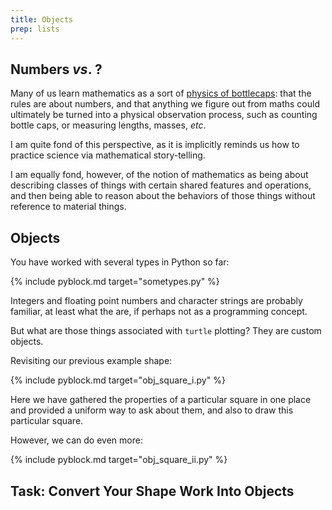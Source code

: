 ```yaml
---
title: Objects
prep: lists
---
```


## Numbers *vs*. ?

Many of us learn mathematics as a sort of [physics of bottlecaps](http://www.cryptonomicon.com/main.html):
that the rules are about numbers, and that anything we figure out from maths
could ultimately be turned into a physical observation process,
such as counting bottle caps, or measuring lengths, masses, *etc*.

I am quite fond of this perspective, as it is implicitly reminds
us how to practice science via mathematical story-telling.

I am equally fond, however, of the notion of mathematics as being about
describing classes of things with certain shared features and operations, and
then being able to reason about the behaviors of those things without
reference to material things.

## Objects

You have worked with several types in Python so far:

{% include pyblock.md target="sometypes.py" %}

Integers and floating point numbers and character strings are probably familiar,
at least what the are, if perhaps not as a programming concept.

But what are those things associated with `turtle` plotting?  They are custom objects.

Revisiting our previous example shape:

{% include pyblock.md target="obj_square_i.py" %}

Here we have gathered the properties of a particular square in one place and
provided a uniform way to ask about them, and also to draw this particular
square.

However, we can do even more:

{% include pyblock.md target="obj_square_ii.py" %}

## Task: Convert Your Shape Work Into Objects
